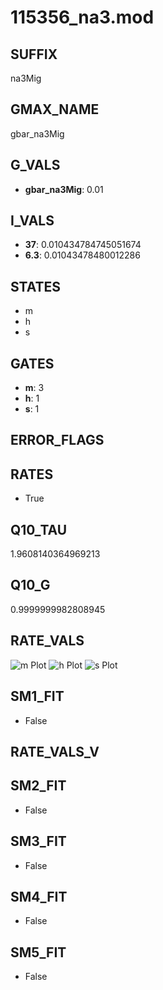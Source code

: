 # 115356_na3.mod

## SUFFIX

na3Mig

## GMAX_NAME

gbar_na3Mig

## G_VALS

- **gbar_na3Mig**: 0.01

## I_VALS

- **37**: 0.010434784745051674
- **6.3**: 0.01043478480012286

## STATES

- m
- h
- s

## GATES

- **m**: 3
- **h**: 1
- **s**: 1

## ERROR_FLAGS


## RATES

- True

## Q10_TAU

1.9608140364969213

## Q10_G

0.9999999982808945

## RATE_VALS

![m Plot](/Users/pbozelos/Dropbox/icg-Chai-Panos/supermodels/output_markdown_files/Na/115356_na3.mod/images/m.png)
![h Plot](/Users/pbozelos/Dropbox/icg-Chai-Panos/supermodels/output_markdown_files/Na/115356_na3.mod/images/h.png)
![s Plot](/Users/pbozelos/Dropbox/icg-Chai-Panos/supermodels/output_markdown_files/Na/115356_na3.mod/images/s.png)

## SM1_FIT

- False

## RATE_VALS_V

## SM2_FIT

- False

## SM3_FIT

- False

## SM4_FIT

- False

## SM5_FIT

- False

